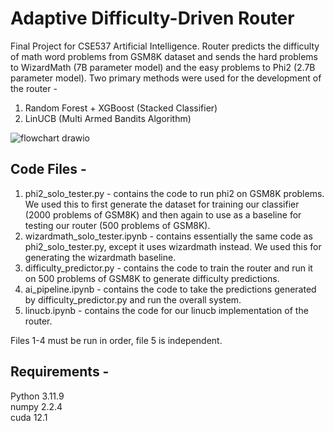 # Adaptive Difficulty-Driven Router

Final Project for CSE537 Artificial Intelligence. Router predicts the difficulty of math word problems from GSM8K dataset and sends the hard problems to WizardMath (7B parameter model) and the easy problems to Phi2 (2.7B parameter model). Two primary methods were used for the development of the router - 
1. Random Forest + XGBoost (Stacked Classifier)
2. LinUCB (Multi Armed Bandits Algorithm)

![flowchart drawio](https://github.com/user-attachments/assets/b00bda46-4b28-4d77-9b20-82a2e88a9bc7)

## Code Files - 
1. phi2_solo_tester.py - contains the code to run phi2 on GSM8K problems. We used this to first generate the dataset for training our classifier (2000 problems of GSM8K) and then again to use as a baseline for testing our router (500 problems of GSM8K).
2. wizardmath_solo_tester.ipynb - contains essentially the same code as phi2_solo_tester.py, except it uses wizardmath instead. We used this for generating the wizardmath baseline.
3. difficulty_predictor.py - contains the code to train the router and run it on 500 problems of GSM8K to generate difficulty predictions.
4. ai_pipeline.ipynb - contains the code to take the predictions generated by difficulty_predictor.py and run the overall system.
5. linucb.ipynb - contains the code for our linucb implementation of the router.

Files 1-4 must be run in order, file 5 is independent.

## Requirements -
Python 3.11.9 \
numpy 2.2.4 \
cuda 12.1 
